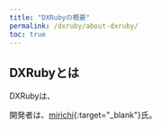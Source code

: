 ```yaml
---
title: "DXRubyの概要"
permalink: /dxruby/about-dxruby/
toc: true
---
```

## DXRubyとは
DXRubyは、

開発者は、[mirichi](https://mirichi.hatenadiary.org/){:target="_blank"}氏。

